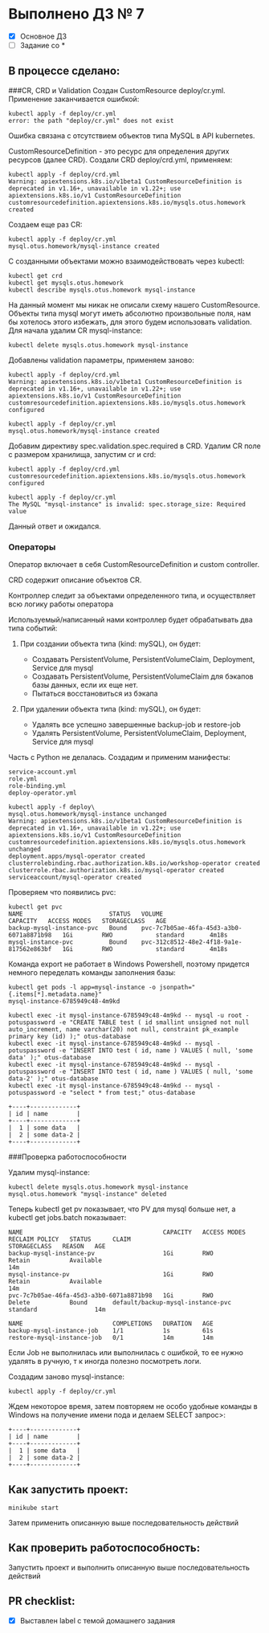 # Выполнено ДЗ № 7

 - [x] Основное ДЗ
 - [ ] Задание со *

## В процессе сделано:
###CR, CRD и Validation
Создан CustomResource deploy/cr.yml.
Применение заканчивается ошибкой:

    kubectl apply -f deploy/cr.yml
    error: the path "deploy/cr.yml" does not exist

Ошибка связана с отсутствием объектов типа MySQL в API kubernetes.

CustomResourceDefinition - это ресурс для определения других ресурсов (далее CRD).
Создали CRD deploy/crd.yml, применяем:

    kubectl apply -f deploy/crd.yml
    Warning: apiextensions.k8s.io/v1beta1 CustomResourceDefinition is deprecated in v1.16+, unavailable in v1.22+; use apiextensions.k8s.io/v1 CustomResourceDefinition
    customresourcedefinition.apiextensions.k8s.io/mysqls.otus.homework created

Создаем еще раз CR:

    kubectl apply -f deploy/cr.yml
    mysql.otus.homework/mysql-instance created

С созданными объектами можно взаимодействовать через kubectl:
    
    kubectl get crd
    kubectl get mysqls.otus.homework
    kubectl describe mysqls.otus.homework mysql-instance

На данный момент мы никак не описали схему нашего CustomResource. Объекты типа mysql могут иметь абсолютно произвольные 
поля, нам бы хотелось этого избежать, для этого будем использовать validation. Для начала удалим CR mysql-instance:

    kubectl delete mysqls.otus.homework mysql-instance

Добавлены validation параметры, применяем заново:

    kubectl apply -f deploy/crd.yml
    Warning: apiextensions.k8s.io/v1beta1 CustomResourceDefinition is deprecated in v1.16+, unavailable in v1.22+; use apiextensions.k8s.io/v1 CustomResourceDefinition
    customresourcedefinition.apiextensions.k8s.io/mysqls.otus.homework configured
    
    kubectl apply -f deploy/cr.yml
    mysql.otus.homework/mysql-instance created

Добавим директиву spec.validation.spec.required в CRD. Удалим CR поле с размером хранилища, запустим cr и crd:

    kubectl apply -f deploy/crd.yml
    customresourcedefinition.apiextensions.k8s.io/mysqls.otus.homework configured
    
    kubectl apply -f deploy/cr.yml
    The MySQL "mysql-instance" is invalid: spec.storage_size: Required value

Данный ответ и ожидался.

### Операторы
Оператор включает в себя CustomResourceDefinition и сustom сontroller.

CRD содержит описание объектов CR.

Контроллер следит за объектами определенного типа, и осуществляет всю логику работы оператора

Используемый/написанный нами контроллер будет обрабатывать два типа событий:
1) При создании объекта типа (kind: mySQL), он будет:
   

    * Cоздавать PersistentVolume, PersistentVolumeClaim, Deployment, Service для mysql
    * Создавать PersistentVolume, PersistentVolumeClaim для бэкапов базы данных, если их
      еще нет.
    * Пытаться восстановиться из бэкапа

2) При удалении объекта типа (kind: mySQL), он будет:


    * Удалять все успешно завершенные backup-job и restore-job
    * Удалять PersistentVolume, PersistentVolumeClaim, Deployment, Service для mysql

Часть с Python не делалась. Создадим и применим манифесты:


    service-account.yml
    role.yml
    role-binding.yml
    deploy-operator.yml

    kubectl apply -f deploy\
    mysql.otus.homework/mysql-instance unchanged
    Warning: apiextensions.k8s.io/v1beta1 CustomResourceDefinition is deprecated in v1.16+, unavailable in v1.22+; use apiextensions.k8s.io/v1 CustomResourceDefinition
    customresourcedefinition.apiextensions.k8s.io/mysqls.otus.homework unchanged
    deployment.apps/mysql-operator created
    clusterrolebinding.rbac.authorization.k8s.io/workshop-operator created
    clusterrole.rbac.authorization.k8s.io/mysql-operator created
    serviceaccount/mysql-operator created

Проверяем что появились pvc:

    kubectl get pvc
    NAME                        STATUS   VOLUME                                     CAPACITY   ACCESS MODES   STORAGECLASS   AGE
    backup-mysql-instance-pvc   Bound    pvc-7c7b05ae-46fa-45d3-a3b0-6071a8871b98   1Gi        RWO            standard       4m18s
    mysql-instance-pvc          Bound    pvc-312c8512-48e2-4f18-9a1e-817562e863bf   1Gi        RWO            standard       4m18s

Команда export не работает в Windows Powershell, поэтому придется немного переделать команды заполнения базы:

    kubectl get pods -l app=mysql-instance -o jsonpath="{.items[*].metadata.name}"
    mysql-instance-6785949c48-4m9kd

    kubectl exec -it mysql-instance-6785949c48-4m9kd -- mysql -u root -potuspassword -e "CREATE TABLE test ( id smallint unsigned not null auto_increment, name varchar(20) not null, constraint pk_example primary key (id) );" otus-database
    kubectl exec -it mysql-instance-6785949c48-4m9kd -- mysql -potuspassword -e "INSERT INTO test ( id, name ) VALUES ( null, 'some data' );" otus-database
    kubectl exec -it mysql-instance-6785949c48-4m9kd -- mysql -potuspassword -e "INSERT INTO test ( id, name ) VALUES ( null, 'some data-2' );" otus-database
    kubectl exec -it mysql-instance-6785949c48-4m9kd -- mysql -potuspassword -e "select * from test;" otus-database

    +----+-------------+
    | id | name        |
    +----+-------------+
    |  1 | some data   |
    |  2 | some data-2 |
    +----+-------------+

###Проверка работоспособности

Удалим mysql-instance:

    kubectl delete mysqls.otus.homework mysql-instance
    mysql.otus.homework "mysql-instance" deleted

Теперь kubectl get pv показывает, что PV для mysql больше нет, а kubectl get jobs.batch показывает:

    NAME                                       CAPACITY   ACCESS MODES   RECLAIM POLICY   STATUS      CLAIM                               STORAGECLASS   REASON   AGE
    backup-mysql-instance-pv                   1Gi        RWO            Retain           Available                                                               14m
    mysql-instance-pv                          1Gi        RWO            Retain           Available                                                               14m
    pvc-7c7b05ae-46fa-45d3-a3b0-6071a8871b98   1Gi        RWO            Delete           Bound       default/backup-mysql-instance-pvc   standard                14m

    NAME                         COMPLETIONS   DURATION   AGE
    backup-mysql-instance-job    1/1           1s         61s
    restore-mysql-instance-job   0/1           14m        14m


Если Job не выполнилась или выполнилась с ошибкой, то ее нужно удалять в ручную, т к иногда полезно посмотреть логи.

Создадим заново mysql-instance:

    kubectl apply -f deploy/cr.yml 

Ждем некоторое время, затем повторяем не особо удобные команды в Windows на получение имени пода и делаем SELECT запрос>:

    +----+-------------+
    | id | name        |
    +----+-------------+
    |  1 | some data   |
    |  2 | some data-2 |
    +----+-------------+

## Как запустить проект:
    minikube start

Затем применить описанную выше последовательность действий

## Как проверить работоспособность:
Запустить проект и выполнить описанную выше последовательность действий

## PR checklist:
 - [x] Выставлен label с темой домашнего задания